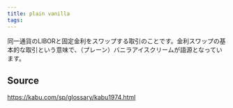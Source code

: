 ```yaml
---
title: plain vanilla
tags: 
---
```


同一通貨のLIBORと固定金利をスワップする取引のことです。金利スワップの基本的な取引という意味で、（プレーン）バニラアイスクリームが語源となっています。

## Source
https://kabu.com/sp/glossary/kabu1974.html